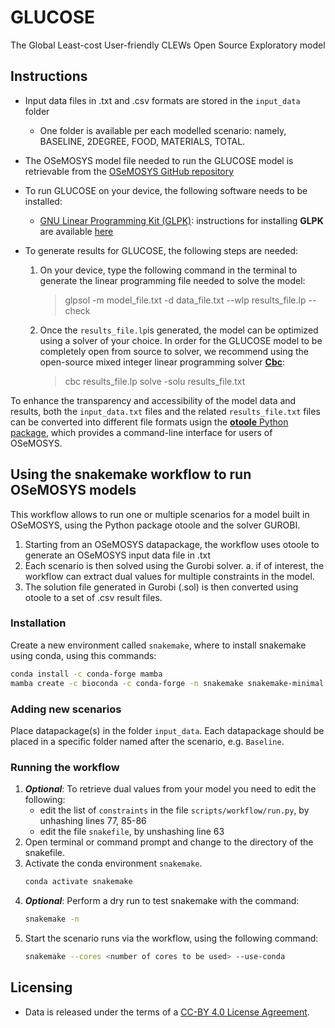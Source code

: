 # GLUCOSE
The Global Least-cost User-friendly CLEWs Open Source Exploratory model

## Instructions

- Input data files in .txt and .csv formats are stored in the `input_data` folder
    - One folder is available per each modelled scenario: namely, BASELINE, 2DEGREE, FOOD, MATERIALS, TOTAL. 
- The OSeMOSYS model file needed to run the GLUCOSE model is retrievable from the [OSeMOSYS GitHub repository](https://github.com/OSeMOSYS/OSeMOSYS_GNU_MathProg/releases)

- To run GLUCOSE on your device, the following software needs to be installed:
    - [GNU Linear Programming Kit (GLPK)](https://sourceforge.net/projects/winglpk/): instructions for installing **GLPK** are available [here](https://sourceforge.net/projects/winglpk/)

- To generate results for GLUCOSE, the following steps are needed:
    1. On your device, type the following command in the terminal to generate the linear programming file needed to solve the model:
        > glpsol -m model_file.txt -d data_file.txt --wlp results_file.lp --check
    2. Once the `results_file.lp`is generated, the model can be optimized using a solver of your choice. 
        In order for the GLUCOSE model to be completely open from source to solver, we recommend using the open-source mixed integer linear programming solver [**Cbc**](https://github.com/coin-or/Cbc):
        > cbc results_file.lp solve -solu results_file.txt

To enhance the transparency and accessibility of the model data and results, both the `input_data.txt` files and the related `results_file.txt` files can be converted into different file formats usign the [**otoole** Python package](https://otoole.readthedocs.io/en/latest/), which provides a command-line interface for users of OSeMOSYS.

## Using the snakemake workflow to run OSeMOSYS models
This workflow allows to run one or multiple scenarios for a model built in OSeMOSYS, using the Python package otoole and the solver GUROBI. 
1. Starting from an OSeMOSYS datapackage, the workflow uses otoole to generate an OSeMOSYS input data file in .txt
2. Each scenario is then solved using the Gurobi solver.
    a. if of interest, the workflow can extract dual values for multiple constraints in the model.
3. The solution file generated in Gurobi (.sol) is then converted using otoole to a set of .csv result files.

### Installation
Create a new environment called `snakemake`, where to install snakemake using conda, using this commands:

```bash
conda install -c conda-forge mamba
mamba create -c bioconda -c conda-forge -n snakemake snakemake-minimal
```

### Adding new scenarios
Place datapackage(s) in the folder `input_data`. Each datapackage should be placed in a specific folder named after the scenario, e.g. `Baseline`.

### Running the workflow
1. ***Optional***: To retrieve dual values from your model you need to edit the following:
    - edit the list of `constraints` in the file `scripts/workflow/run.py`, by unhashing lines 77, 85-86
    - edit the file `snakefile`, by unshashing line 63
2. Open terminal or command prompt and change to the directory of the snakefile.
3. Activate the conda environment `snakemake`.
    ```bash
    conda activate snakemake
    ```
5. ***Optional***: Perform a dry run to test snakemake with the command: 
    ```bash
    snakemake -n
    ```
5. Start the scenario runs via the workflow, using the following command:
    ```bash
    snakemake --cores <number of cores to be used> --use-conda
    ```

## Licensing

- Data is released under the terms of a [CC-BY 4.0 License Agreement](https://creativecommons.org/licenses/by/4.0/legalcode).
